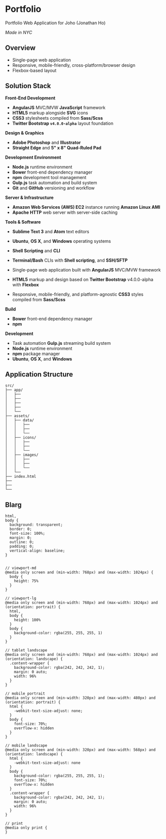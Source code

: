 Portfolio
=========

Portfolio Web Application for Joho (Jonathan Ho)

_Made in NYC_




Overview
--------

 - Single-page web application
 - Responsive, mobile-friendly, cross-platform/browser design
 - Flexbox-based layout




Solution Stack
--------------

__Front-End Development__

 - __AngularJS__ MVC/MVW __JavaScript__ framework
 - __HTML5__ markup alongside __SVG__ icons
 - __CSS3__ stylesheets compiled from __Sass/Scss__
 - __Twitter Bootstrap `v4.0.0-alpha`__ layout foundation


__Design & Graphics__

 - __Adobe Photoshop__ and __Illustrator__
 - __Straight Edge__ and __5" x 8" Quad-Ruled Pad__ 


__Development Environment__

 - __Node.js__ runtime environment
 - __Bower__ front-end dependency manager
 - __npm__ development tool management
 - __Gulp.js__ task automation and build system
 - __Git__ and __GitHub__ versioning and workflow


__Server & Infrastructure__

 - __Amazon Web Services (AWS) EC2__ instance running __Amazon Linux AMI__
 - __Apache HTTP__ web server with server-side caching


__Tools & Software__

 - __Sublime Text 3__ and __Atom__ text editors
 - __Ubuntu__, __OS X__, and __Windows__ operating systems
 - __Shell Scripting__ and __CLI__
 - __Terminal/Bash__ CLIs with __Shell scripting__, and __SSH/SFTP__


 - Single-page web application built with __AngularJS__ MVC/MVW framework
 - __HTML5__ markup and design based on __Twitter Bootstrap__ v4.0.0-alpha with __Flexbox__
 - Responsive, mobile-friendly, and platform-agnostic __CSS3__ styles compiled from __Sass/Scss__

__Build__

 - __Bower__ front-end dependency manager
 - __npm__ 


__Development__

 - Task automation __Gulp.js__ streaming build system
 - __Node.js__ runtime environment
 - __npm__ package manager
 - __Ubuntu__, __OS X__, and __Windows__





Application Structure
---------------------

```
src/
├── app/
│   ├── 
│   ├── 
│   ├── 
│   ├── 
│   └── 
├── assets/
│   ├── data/
│   │   ├── 
│   │   ├── 
│   │   └── 
│   ├── icons/
│   │   ├── 
│   │   ├── 
│   │   └── 
│   ├── images/
│   │   ├── 
│   │   ├── 
│   │   └── 
│   └── 
├── index.html
├── 
├── 
└── 
```




Blarg
-----

```
html,
body {
  background: transparent;
  border: 0;
  font-size: 100%;
  margin: 0;
  outline: 0;
  padding: 0;
  vertical-align: baseline;
}


// viewport-md
@media only screen and (min-width: 768px) and (max-width: 1024px) {
  body {
    height: 75%
  }
}

// viewport-lg
@media only screen and (min-width: 768px) and (max-width: 1024px) and (orientation: portrait) {
  html,
  body {
    height: 100%
  }
  body {
    background-color: rgba(255, 255, 255, 1)
  }
}

// tablet landscape
@media only screen and (min-width: 768px) and (max-width: 1024px) and (orientation: landscape) {
  .content-wrapper {
    background-color: rgba(242, 242, 242, 1);
    margin: 0 auto;
    width: 96%
  }
}

// mobile portrait
@media only screen and (min-width: 320px) and (max-width: 480px) and (orientation: portrait) {
  html {
    -webkit-text-size-adjust: none;
  }
  body {
    font-size: 70%;
    overflow-x: hidden
  }
}

// mobile landscape
@media only screen and (min-width: 320px) and (max-width: 568px) and (orientation: landscape) {
  html {
    -webkit-text-size-adjust: none
  }
  body {
    background-color: rgba(255, 255, 255, 1);
    font-size: 70%;
    overflow-x: hidden
  }
  .content-wrapper {
    background-color: rgba(242, 242, 242, 1);
    margin: 0 auto;
    width: 96%
  }
}

// print
@media only print {
}
```
